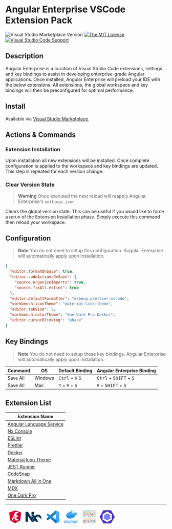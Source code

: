 # Angular Enterprise VSCode Extension Pack

![Visual Studio Marketplace Version](https://img.shields.io/visual-studio-marketplace/v/philipgriffin.angular-enterprise?color=green&style=flat-square)
[![The MIT License](https://img.shields.io/badge/license-MIT-orange.svg?color=blue&style=flat-square)](http://opensource.org/licenses/MIT)
[![Visual Studio Code Support](https://img.shields.io/badge/Visual%20Studio%20Code-%5E1.73.0-blue?style=flat-square&logo=visualstudiocode)](https://code.visualstudio.com)

## Description

Angular Enterprise is a curation of Visual Studio Code extensions, settings and key bindings to assist in developing enterprise-grade Angular applications. Once installed, Angular Enterprise will preload your IDE with the below extensions. All extensions, the global workspace and key bindings will then be preconfigured for optimal performance.

## Install

Available via [Visual Studio Marketplace](https://marketplace.visualstudio.com/items?itemName=philipgriffin.angular-enterprise&ssr=false#overview).

## Actions & Commands

### Extension Installation

Upon installation all new extensions will be installed. Once complete configuration is applied to the workspace and key bindings are updated. This step is repeated for each version change.

### Clear Version State

> **Warning**
> Once executed the next reload will reapply Angular Enterprise's `settings.json`.

Clears the global version state. This can be useful if you would like to force a rerun of the Extension Installation phase. Simply execute this command then reload your workspace.

## Configuration

> **Note**
> You do not need to setup this configuration. Angular Enterprise will automatically apply upon installation.

```json
{
  "editor.formatOnSave": true,
  "editor.codeActionsOnSave": {
    "source.organizeImports": true,
    "source.fixAll.eslint": true
  },
  "editor.defaultFormatter": "esbenp.prettier-vscode",
  "workbench.iconTheme": "material-icon-theme",
  "editor.tabSize": 2,
  "workbench.colorTheme": "One Dark Pro Darker",
  "editor.cursorBlinking": "phase"
}
```

## Key Bindings

> **Note**
> You do not need to setup these key bindings. Angular Enterprise will automatically apply upon installation.

| Command  | OS      | Default Binding                             | Angular Enterprise Binding                        |
| -------- | ------- | ------------------------------------------- | ------------------------------------------------- |
| Save All | Windows | <kbd>Ctrl</kbd> + <kbd>K</kbd> <kbd>S</kbd> | <kbd>Ctrl</kbd> + <kbd>SHIFT</kbd> + <kbd>S</kbd> |
| Save All | Mac     | <kbd>⌥</kbd> + <kbd>⌘</kbd> + <kbd>S</kbd>  | <kbd>⌘</kbd> + <kbd>SHIFT</kbd> + <kbd>S</kbd>    |

## Extension List

| Extension Name                                                                                        |
| ----------------------------------------------------------------------------------------------------- |
| [Angular Language Service](https://marketplace.visualstudio.com/items?itemName=Angular.ng-template)   |
| [Nx Console](https://marketplace.visualstudio.com/items?itemName=nrwl.angular-console)                |
| [ESLint](https://marketplace.visualstudio.com/items?itemName=dbaeumer.vscode-eslint)                  |
| [Prettier](https://marketplace.visualstudio.com/items?itemName=esbenp.prettier-vscode)                |
| [Docker](https://marketplace.visualstudio.com/items?itemName=ms-azuretools.vscode-docker)             |
| [Material Icon Theme](https://marketplace.visualstudio.com/items?itemName=PKief.material-icon-theme)  |
| [JEST Runner](https://marketplace.visualstudio.com/items?itemName=firsttris.vscode-jest-runner)       |
| [CodeSnap](https://marketplace.visualstudio.com/items?itemName=adpyke.codesnap)                       |
| [Markdown All in One](https://marketplace.visualstudio.com/items?itemName=yzhang.markdown-all-in-one) |
| [MDX](https://marketplace.visualstudio.com/items?itemName=unifiedjs.vscode-mdx)                       |
| [One Dark Pro](https://marketplace.visualstudio.com/items?itemName=zhuangtongfa.Material-theme)       |

---

<img src='./logo-banner.png' width="350">
